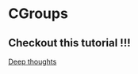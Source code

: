 # CGroups

## Checkout this tutorial !!!

[Deep thoughts](https://github.com/theotchlx/deepthought)

